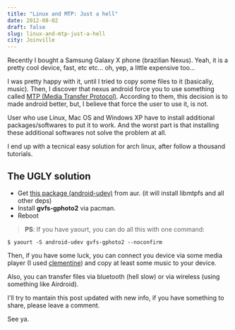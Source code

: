 ```yaml
---
title: "Linux and MTP: Just a hell"
date: 2012-08-02
draft: false
slug: linux-and-mtp-just-a-hell
city: Joinville
---
```


Recently I bought a Samsung Galaxy X phone (brazilian Nexus). Yeah, it is a pretty cool device, fast, etc etc... oh, yep, a little expensive too...

I was pretty happy with it, until I tried to copy some files to it (basically, music). Then, I discover that nexus android force you to use something called [MTP (Media Transfer Protocol)](http://en.wikipedia.org/wiki/Media_Transfer_Protocol). According to them, this decision is to made android better, but, I believe that force the user to use it, is not.

User who use Linux, Mac OS and Windows XP have to install additional packages/softwares to put it to work. And the worst part is that installing these additional softwares not solve the problem at all.

I end up with a tecnical easy solution for arch linux, after follow a thousand tutorials.

## The **UGLY** solution

-  Get [this package (android-udev)](https://aur.archlinux.org/packages/android-udev-git/) from aur. (it will install libmtpfs and all other deps)
-  Install **gvfs-gphoto2** via pacman.
-   Reboot

> **PS**: If you have yaourt, you can do all this with one command:
```shell
$ yaourt -S android-udev gvfs-gphoto2 --noconfirm
```

Then, if you have some luck, you can connect you device via some media player (I used [clementine](http://code.google.com/p/clementine-player/)) and copy at least some music to your device.

Also, you can transfer files via bluetooth (hell slow) or via wireless (using something like Airdroid).

I'll try to mantain this post updated with new info, if you have something to share, please leave a comment.

See ya.
